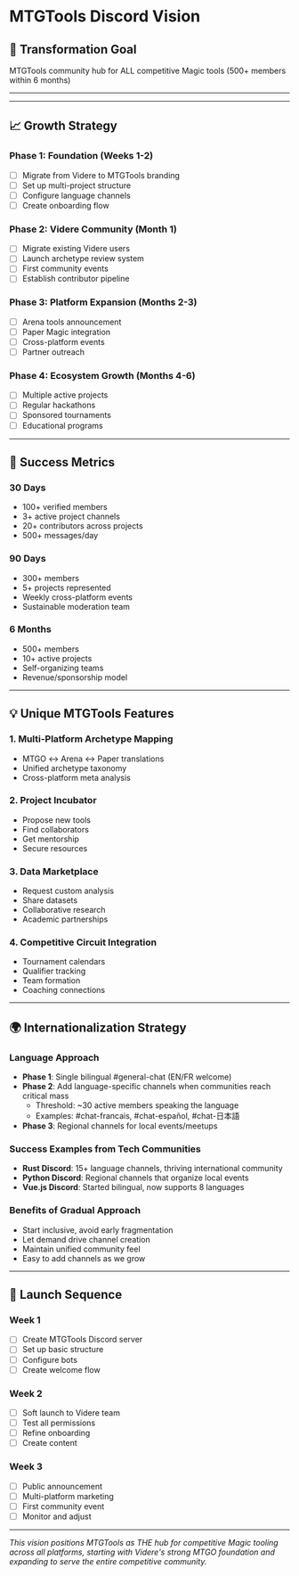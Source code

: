 # MTGTools Discord Vision

## 🎯 Transformation Goal
MTGTools community hub for ALL competitive Magic tools (500+ members within 6 months)

---
   

---

## 📈 Growth Strategy

### Phase 1: Foundation (Weeks 1-2)
- [ ] Migrate from Videre to MTGTools branding
- [ ] Set up multi-project structure
- [ ] Configure language channels
- [ ] Create onboarding flow

### Phase 2: Videre Community (Month 1)
- [ ] Migrate existing Videre users
- [ ] Launch archetype review system
- [ ] First community events
- [ ] Establish contributor pipeline

### Phase 3: Platform Expansion (Months 2-3)
- [ ] Arena tools announcement
- [ ] Paper Magic integration
- [ ] Cross-platform events
- [ ] Partner outreach

### Phase 4: Ecosystem Growth (Months 4-6)
- [ ] Multiple active projects
- [ ] Regular hackathons
- [ ] Sponsored tournaments
- [ ] Educational programs

---

## 🎯 Success Metrics

### 30 Days
- 100+ verified members
- 3+ active project channels
- 20+ contributors across projects
- 500+ messages/day

### 90 Days
- 300+ members
- 5+ projects represented
- Weekly cross-platform events
- Sustainable moderation team

### 6 Months
- 500+ members
- 10+ active projects
- Self-organizing teams
- Revenue/sponsorship model

---

## 💡 Unique MTGTools Features

### 1. Multi-Platform Archetype Mapping
- MTGO ↔ Arena ↔ Paper translations
- Unified archetype taxonomy
- Cross-platform meta analysis

### 2. Project Incubator
- Propose new tools
- Find collaborators
- Get mentorship
- Secure resources

### 3. Data Marketplace
- Request custom analysis
- Share datasets
- Collaborative research
- Academic partnerships

### 4. Competitive Circuit Integration
- Tournament calendars
- Qualifier tracking
- Team formation
- Coaching connections

---

## 🌍 Internationalization Strategy

### Language Approach
- **Phase 1**: Single bilingual #general-chat (EN/FR welcome)
- **Phase 2**: Add language-specific channels when communities reach critical mass
  - Threshold: ~30 active members speaking the language
  - Examples: #chat-francais, #chat-español, #chat-日本語
- **Phase 3**: Regional channels for local events/meetups

### Success Examples from Tech Communities
- **Rust Discord**: 15+ language channels, thriving international community
- **Python Discord**: Regional channels that organize local events
- **Vue.js Discord**: Started bilingual, now supports 8 languages

### Benefits of Gradual Approach
- Start inclusive, avoid early fragmentation
- Let demand drive channel creation
- Maintain unified community feel
- Easy to add channels as we grow

---

## 🚀 Launch Sequence

### Week 1
- [ ] Create MTGTools Discord server
- [ ] Set up basic structure
- [ ] Configure bots
- [ ] Create welcome flow

### Week 2  
- [ ] Soft launch to Videre team
- [ ] Test all permissions
- [ ] Refine onboarding
- [ ] Create content

### Week 3
- [ ] Public announcement
- [ ] Multi-platform marketing
- [ ] First community event
- [ ] Monitor and adjust

---

*This vision positions MTGTools as THE hub for competitive Magic tooling across all platforms, starting with Videre's strong MTGO foundation and expanding to serve the entire competitive community.*